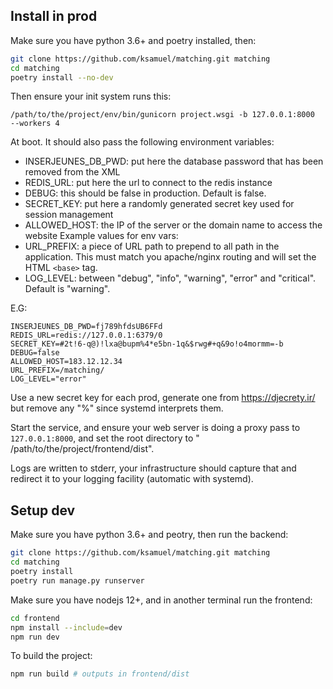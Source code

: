 ## Install in prod

Make sure you have python 3.6+ and poetry installed, then:

```bash
git clone https://github.com/ksamuel/matching.git matching
cd matching
poetry install --no-dev
```


Then ensure your init system runs this:

```
/path/to/the/project/env/bin/gunicorn project.wsgi -b 127.0.0.1:8000  --workers 4
```

At boot. It should also pass the following environment variables:

- INSERJEUNES_DB_PWD: put here the database password that has been removed from the XML
- REDIS_URL: put here the url to connect to the redis instance
- DEBUG: this should be false in production. Default is false.
- SECRET_KEY: put here a randomly generated secret key used for session management
- ALLOWED_HOST: the IP of the server or the domain name to access the website Example values for env vars:
- URL_PREFIX: a piece of URL path to prepend to all path in the application. This must match you apache/nginx routing and will set the HTML `<base>` tag.
- LOG_LEVEL: between "debug", "info", "warning", "error" and "critical". Default is "warning".

E.G:

```init
INSERJEUNES_DB_PWD=fj789hfdsUB6FFd
REDIS_URL=redis://127.0.0.1:6379/0
SECRET_KEY=#2t!6-q@)!lxa@bupm%4*e5bn-1q&$rwg#+q&9o!o4mormm=-b
DEBUG=false
ALLOWED_HOST=183.12.12.34
URL_PREFIX=/matching/
LOG_LEVEL="error"
```

Use a new secret key for each prod, generate one from https://djecrety.ir/ but remove any "%" since systemd interprets
them.

Start the service, and ensure your web server is doing a proxy pass to `127.0.0.1:8000`, and set the root directory to "
/path/to/the/project/frontend/dist".

Logs are written to stderr, your infrastructure should capture that and redirect it to your logging facility (automatic with systemd).


## Setup dev

Make sure you have python 3.6+ and peotry, then run the backend:

```bash
git clone https://github.com/ksamuel/matching.git matching
cd matching
poetry install
poetry run manage.py runserver
```

Make sure you have nodejs 12+, and in another terminal run the frontend:

```bash
cd frontend
npm install --include=dev
npm run dev
```

To build the project:

```bash
npm run build # outputs in frontend/dist
```
